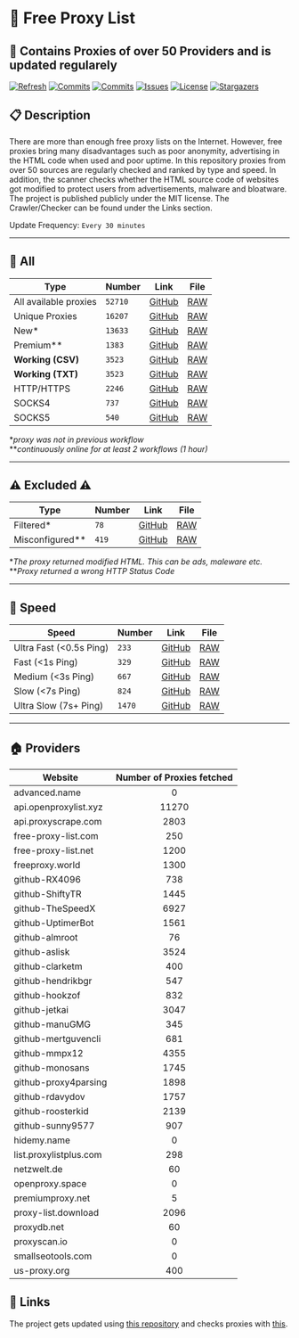 # 🎉 Free Proxy List 

## 🚀 Contains Proxies of over 50 Providers and is updated regularely

[![Refresh](https://github.com/saschazesiger/Free-Proxies/actions/workflows/update.yml/badge.svg)](https://github.com/saschazesiger/Free-Proxies/actions/workflows/update.yml)
[![Commits](https://img.shields.io/github/last-commit/saschazesiger/Free-Proxies?style=flat&logo=github)](https://github.com/saschazesiger/Free-Proxies/commits/master)
[![Commits](https://img.shields.io/github/commit-activity/w/saschazesiger/Free-Proxies?style=flat&logo=github)](https://github.com/saschazesiger/Free-Proxies/commits/master)
[![Issues](https://img.shields.io/github/issues/saschazesiger/Free-Proxies?style=flat&logo=github)](https://github.com/saschazesiger/Free-Proxies/issues)
[![License](https://img.shields.io/github/license/saschazesiger/Free-Proxies?style=flat&logo=github)](https://github.com/saschazesiger/Free-Proxies/blob/master/LICENSE)
[![Stargazers](https://img.shields.io/github/stars/saschazesiger/Free-Proxies?style=flat&logo=github)](https://github.com/saschazesiger/Free-Proxies/stargazers)

## 📋 Description

There are more than enough free proxy lists on the Internet. However, free proxies bring many disadvantages such as poor anonymity, advertising in the HTML code when used and poor uptime. In this repository proxies from over 50 sources are regularly checked and ranked by type and speed. In addition, the scanner checks whether the HTML source code of websites got modified to protect users from advertisements, malware and bloatware. The project is published publicly under the MIT license. The Crawler/Checker can be found under the Links section.

Update Frequency: ```Every 30 minutes```

-----------------------------------------------------

## 🔎 All

Type | Number | Link | File
--- | --- | --- | ---
All available proxies | ```52710``` | [GitHub](https://github.com/saschazesiger/Free-Proxies/blob/master/proxies/raw.txt) | [RAW](https://raw.githubusercontent.com/saschazesiger/Free-Proxies/master/proxies/raw.txt)
Unique Proxies | ```16207``` | [GitHub](https://github.com/saschazesiger/Free-Proxies/blob/master/proxies/all.txt) | [RAW](https://raw.githubusercontent.com/saschazesiger/Free-Proxies/master/proxies/all.txt)
New* | ```13633``` | [GitHub](https://github.com/saschazesiger/Free-Proxies/blob/master/proxies/new.txt) | [RAW](https://raw.githubusercontent.com/saschazesiger/Free-Proxies/master/proxies/new.txt) 
Premium** | ```1383``` | [GitHub](https://github.com/saschazesiger/Free-Proxies/blob/master/proxies/premium.txt) | [RAW](https://raw.githubusercontent.com/saschazesiger/Free-Proxies/master/proxies/premium.txt)
**Working (CSV)** | ```3523``` | [GitHub](https://github.com/saschazesiger/Free-Proxies/blob/master/proxies/working.csv) | [RAW](https://raw.githubusercontent.com/saschazesiger/Free-Proxies/master/proxies/working.csv)
**Working (TXT)** | ```3523``` | [GitHub](https://github.com/saschazesiger/Free-Proxies/blob/master/proxies/working.txt) | [RAW](https://raw.githubusercontent.com/saschazesiger/Free-Proxies/master/proxies/working.txt)
HTTP/HTTPS | ```2246``` | [GitHub](https://github.com/saschazesiger/Free-Proxies/blob/master/proxies/http.txt) | [RAW](https://raw.githubusercontent.com/saschazesiger/Free-Proxies/master/proxies/http.txt)
SOCKS4 | ```737``` | [GitHub](https://github.com/saschazesiger/Free-Proxies/blob/master/proxies/socks4.txt) | [RAW](https://raw.githubusercontent.com/saschazesiger/Free-Proxies/master/proxies/socks4.txt)
SOCKS5 | ```540``` | [GitHub](https://github.com/saschazesiger/Free-Proxies/blob/master/proxies/socks5.txt) | [RAW](https://raw.githubusercontent.com/saschazesiger/Free-Proxies/master/proxies/socks5.txt) |

**proxy was not in previous workflow*\
***continuously online for at least 2 workflows (1 hour)*

----------------------------------------------------------

## ⚠️ Excluded ⚠️

Type | Number | Link | File
--- | --- | --- | ---
Filtered* | ```78``` | [GitHub](https://github.com/saschazesiger/Free-Proxies/blob/master/proxies/excluded.csv) | [RAW](https://raw.githubusercontent.com/saschazesiger/Free-Proxies/master/proxies/excluded.csv)
Misconfigured** | ```419``` | [GitHub](https://github.com/saschazesiger/Free-Proxies/blob/master/proxies/misconfigured.csv) | [RAW](https://raw.githubusercontent.com/saschazesiger/Free-Proxies/master/proxies/misconfigured.csv) |

**The proxy returned modified HTML. This can be ads, maleware etc.* \
***Proxy returned a wrong HTTP Status Code*

-------------------------------------------------------------

## 🚄 Speed

Speed | Number | Link | File
--- | --- | --- | ---
Ultra Fast (<0.5s Ping) | ```233``` | [GitHub](https://github.com/saschazesiger/Free-Proxies/blob/master/proxies/ultrafast.txt) | [RAW](https://raw.githubusercontent.com/saschazesiger/Free-Proxies/master/proxies/ultrafast.txt)
Fast (<1s Ping) | ```329``` | [GitHub](https://github.com/saschazesiger/Free-Proxies/blob/master/proxies/fast.txt) | [RAW](https://raw.githubusercontent.com/saschazesiger/Free-Proxies/master/proxies/fast.txt)
Medium (<3s Ping) | ```667``` | [GitHub](https://github.com/saschazesiger/Free-Proxies/blob/master/proxies/medium.txt) | [RAW](https://raw.githubusercontent.com/saschazesiger/Free-Proxies/master/proxies/medium.txt)
Slow (<7s Ping) | ```824``` | [GitHub](https://github.com/saschazesiger/Free-Proxies/blob/master/proxies/slow.txt) | [RAW](https://raw.githubusercontent.com/saschazesiger/Free-Proxies/master/proxies/slow.txt)
Ultra Slow (7s+ Ping) | ```1470``` | [GitHub](https://github.com/saschazesiger/Free-Proxies/blob/master/proxies/ultraslow.txt) | [RAW](https://raw.githubusercontent.com/saschazesiger/Free-Proxies/master/proxies/ultraslow.txt)

------------------------------------------------------------------

## 🏠 Providers
| Website  | Number of Proxies fetched |
| ------------- |:-------------:|
|advanced.name|0
api.openproxylist.xyz|11270
api.proxyscrape.com|2803
free-proxy-list.com|250
free-proxy-list.net|1200
freeproxy.world|1300
github-RX4096|738
github-ShiftyTR|1445
github-TheSpeedX|6927
github-UptimerBot|1561
github-almroot|76
github-aslisk|3524
github-clarketm|400
github-hendrikbgr|547
github-hookzof|832
github-jetkai|3047
github-manuGMG|345
github-mertguvencli|681
github-mmpx12|4355
github-monosans|1745
github-proxy4parsing|1898
github-rdavydov|1757
github-roosterkid|2139
github-sunny9577|907
hidemy.name|0
list.proxylistplus.com|298
netzwelt.de|60
openproxy.space|0
premiumproxy.net|5
proxy-list.download|2096
proxydb.net|60
proxyscan.io|0
smallseotools.com|0
us-proxy.org|400


## 🔗 Links

The project gets updated using [this repository](https://github.com/saschazesiger/Proxy-Grabber-and-Checker) and checks proxies with [this](https://github.com/saschazesiger/Proxy-Test-Website).
